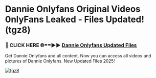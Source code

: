 # Dannie Onlyfans Original Videos 0nlyFans Leaked - Files Updated! (tgz8)

<h3>🔴 CLICK HERE 🌐==►► <a href="https://tinyurl.com/ms9xzufz" rel="nofollow">Dannie Onlyfans Updated Files</a></h3>

Get Dannie Onlyfans and all content. Now you can access all videos and pictures of Dannie Onlyfans. New Updated Files 2025!

[![tgz8](https://i.imgur.com/ppqm5kG.gif)](https://tinyurl.com/ms9xzufz)
